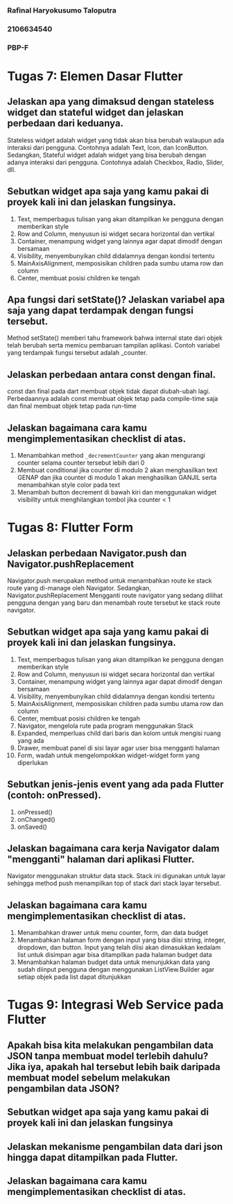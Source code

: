 ### Rafinal Haryokusumo Taloputra
### 2106634540
### PBP-F

# Tugas 7: Elemen Dasar Flutter

## Jelaskan apa yang dimaksud dengan stateless widget dan stateful widget dan jelaskan perbedaan dari keduanya.
Stateless widget adalah widget yang tidak akan bisa berubah walaupun ada interaksi dari pengguna. Contohnya adalah Text, Icon, dan IconButton. Sedangkan, Stateful widget adalah widget yang bisa berubah dengan adanya interaksi dari pengguna. Contohnya adalah Checkbox, Radio, Slider, dll.

## Sebutkan widget apa saja yang kamu pakai di proyek kali ini dan jelaskan fungsinya.
1. Text, memperbagus tulisan yang akan ditampilkan ke pengguna dengan memberikan style
2. Row and Column, menyusun isi widget secara horizontal dan vertikal
3. Container, menampung widget yang lainnya agar dapat dimodif dengan bersamaan
4. Visibility, menyembunyikan child didalamnya dengan kondisi tertentu
5. MainAxisAlignment, memposisikan children pada sumbu utama row dan column
6. Center, membuat posisi children ke tengah

## Apa fungsi dari setState()? Jelaskan variabel apa saja yang dapat terdampak dengan fungsi tersebut.
Method setState() memberi tahu framework bahwa internal state dari objek telah berubah serta memicu pembaruan tampilan aplikasi. Contoh variabel yang terdampak fungsi tersebut adalah _counter.

## Jelaskan perbedaan antara const dengan final.
const dan final pada dart membuat objek tidak dapat diubah-ubah lagi. Perbedaannya adalah const membuat objek tetap pada compile-time saja dan final membuat objek tetap pada run-time

## Jelaskan bagaimana cara kamu mengimplementasikan checklist di atas.
1. Menambahkan method `_decrementCounter` yang akan mengurangi counter selama counter tersebut lebih dari 0
2. Membuat conditional jika counter di modulo 2 akan menghasilkan text GENAP dan jika counter di modulo 1 akan menghasilkan GANJIL serta menambahkan style color pada text
3. Menambah button decrement di bawah kiri dan menggunakan widget visibility untuk menghilangkan tombol jika counter < 1



# Tugas 8: Flutter Form

##  Jelaskan perbedaan Navigator.push dan Navigator.pushReplacement
Navigator.push merupakan method untuk menambahkan route ke stack route yang di-manage oleh Navigator. Sedangkan, Navigator.pushReplacement Mengganti route navigator yang sedang dilihat pengguna dengan yang baru dan menambah route tersebut ke stack route navigator.

## Sebutkan widget apa saja yang kamu pakai di proyek kali ini dan jelaskan fungsinya.
1. Text, memperbagus tulisan yang akan ditampilkan ke pengguna dengan memberikan style
2. Row and Column, menyusun isi widget secara horizontal dan vertikal
3. Container, menampung widget yang lainnya agar dapat dimodif dengan bersamaan
4. Visibility, menyembunyikan child didalamnya dengan kondisi tertentu
5. MainAxisAlignment, memposisikan children pada sumbu utama row dan column
6. Center, membuat posisi children ke tengah
7. Navigator, mengelola rute pada program menggunakan Stack
8. Expanded, memperluas child dari baris dan kolom untuk mengisi ruang yang ada
9. Drawer, membuat panel di sisi layar agar user bisa mengganti halaman
10. Form, wadah untuk mengelompokkan widget-widget form yang diperlukan

## Sebutkan jenis-jenis event yang ada pada Flutter (contoh: onPressed).
1. onPressed()
2. onChanged()
3. onSaved()

## Jelaskan bagaimana cara kerja Navigator dalam "mengganti" halaman dari aplikasi Flutter.
Navigator menggunakan struktur data stack. Stack ini digunakan untuk layar sehingga method push menampilkan top of stack dari stack layar tersebut.

## Jelaskan bagaimana cara kamu mengimplementasikan checklist di atas.
1. Menambahkan drawer untuk menu counter, form, dan data budget
2. Menambahkan halaman form dengan input yang bisa diisi string, integer, dropdown, dan button. Input yang telah diisi akan dimasukkan kedalam list untuk disimpan agar bisa ditampilkan pada halaman budget data
3. Menambahkan halaman budget data untuk menunjukkan data yang sudah diinput pengguna dengan menggunakan ListView.Builder agar setiap objek pada list dapat ditunjukkan




# Tugas 9: Integrasi Web Service pada Flutter

## Apakah bisa kita melakukan pengambilan data JSON tanpa membuat model terlebih dahulu? Jika iya, apakah hal tersebut lebih baik daripada membuat model sebelum melakukan pengambilan data JSON?

## Sebutkan widget apa saja yang kamu pakai di proyek kali ini dan jelaskan fungsinya

## Jelaskan mekanisme pengambilan data dari json hingga dapat ditampilkan pada Flutter.

## Jelaskan bagaimana cara kamu mengimplementasikan checklist di atas.
